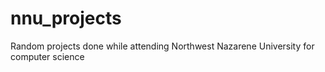 nnu_projects
============

Random projects done while attending Northwest Nazarene University for computer science